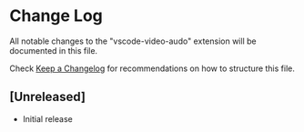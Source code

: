 # Change Log
All notable changes to the "vscode-video-audo" extension will be documented in this file.

Check [Keep a Changelog](http://keepachangelog.com/) for recommendations on how to structure this file.

## [Unreleased]
- Initial release